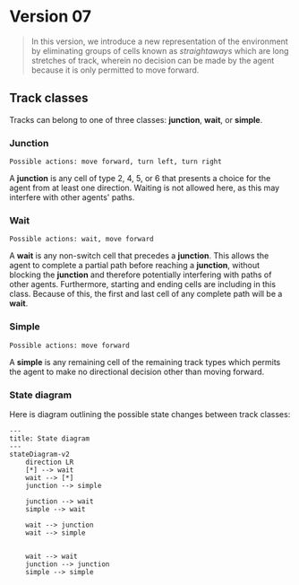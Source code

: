 # Version 07
> In this version, we introduce a new representation of the environment by eliminating groups of cells known as _straightaways_ which are long stretches of track, wherein no decision can be made by the agent because it is only permitted to move forward.

## Track classes
Tracks can belong to one of three classes: **junction**, **wait**, or **simple**.


### Junction
`Possible actions: move forward, turn left, turn right`

A **junction** is any cell of type 2, 4, 5, or 6 that presents a choice for the agent from at least one direction.  Waiting is not allowed here, as this may interfere with other agents' paths.
<br>

### Wait
`Possible actions: wait, move forward`

A **wait** is any non-switch cell that precedes a **junction**.  This allows the agent to complete a partial path before reaching a **junction**, without blocking the **junction** and therefore potentially interfering with paths of other agents.  Furthermore, starting and ending cells are including in this class.  Because of this, the first and last cell of any complete path will be a **wait**.
<br>

### Simple
`Possible actions: move forward`

A **simple** is any remaining cell of the remaining track types which permits the agent to make no directional decision other than moving forward.
<br>

### State diagram
Here is diagram outlining the possible state changes between track classes:
```mermaid
---
title: State diagram
---
stateDiagram-v2
    direction LR
    [*] --> wait
    wait --> [*]
    junction --> simple

    junction --> wait
    simple --> wait

    wait --> junction
    wait --> simple


    wait --> wait
    junction --> junction
    simple --> simple
```

